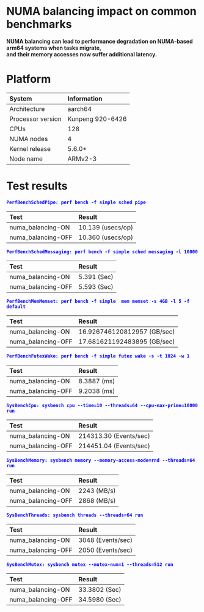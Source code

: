 
NUMA balancing impact on common benchmarks
==========================================


**NUMA balancing can lead to performance degradation on                    NUMA-based arm64 systems when tasks migrate,  
                    and their memory accesses now suffer additional latency.**
# Platform
  

|System|Information|
| :--- | :--- |
|Architecture|aarch64|
|Processor version|Kunpeng 920-6426|
|CPUs|128|
|NUMA nodes|4|
|Kernel release|5.6.0+|
|Node name|ARMv2-3|

# Test results


**<font color="blue">``PerfBenchSchedPipe: perf bench -f simple sched pipe``</font>**  

|Test|Result|
| :--- | :--- |
|numa_balancing-ON|10.139 (usecs/op)|
|numa_balancing-OFF|10.360 (usecs/op)|
  


**<font color="blue">``PerfBenchSchedMessaging: perf bench -f simple sched messaging -l 10000``</font>**  

|Test|Result|
| :--- | :--- |
|numa_balancing-ON|5.391 (Sec)|
|numa_balancing-OFF|5.593 (Sec)|
  


**<font color="blue">``PerfBenchMemMemset: perf bench -f simple  mem memset -s 4GB -l 5 -f default``</font>**  

|Test|Result|
| :--- | :--- |
|numa_balancing-ON|16.926746120812957 (GB/sec)|
|numa_balancing-OFF|17.681621192483895 (GB/sec)|
  


**<font color="blue">``PerfBenchFutexWake: perf bench -f simple futex wake -s -t 1024 -w 1``</font>**  

|Test|Result|
| :--- | :--- |
|numa_balancing-ON| 8.3887  (ms)|
|numa_balancing-OFF| 9.2038  (ms)|
  


**<font color="blue">``SysBenchCpu: sysbench cpu --time=10 --threads=64 --cpu-max-prime=10000 run``</font>**  

|Test|Result|
| :--- | :--- |
|numa_balancing-ON|214313.30 (Events/sec)|
|numa_balancing-OFF|214451.04 (Events/sec)|
  


**<font color="blue">``SysBenchMemory: sysbench memory --memory-access-mode=rnd --threads=64 run``</font>**  

|Test|Result|
| :--- | :--- |
|numa_balancing-ON|2243 (MB/s)|
|numa_balancing-OFF|2868 (MB/s)|
  


**<font color="blue">``SysBenchThreads: sysbench threads --threads=64 run``</font>**  

|Test|Result|
| :--- | :--- |
|numa_balancing-ON|3048 (Events/sec)|
|numa_balancing-OFF|2050 (Events/sec)|
  


**<font color="blue">``SysBenchMutex: sysbench mutex --mutex-num=1 --threads=512 run``</font>**  

|Test|Result|
| :--- | :--- |
|numa_balancing-ON|33.3802 (Sec)|
|numa_balancing-OFF|34.5980 (Sec)|
  
